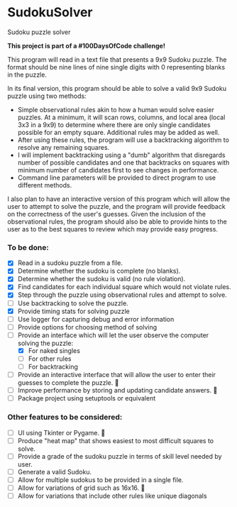 # SudokuSolver
Sudoku puzzle solver

**This project is part of a #100DaysOfCode challenge!**

This program will read in a text file that presents a 9x9 Sudoku puzzle. The format should be nine lines
of nine single digits with 0 representing blanks in the puzzle.

In its final version, this program should be able to solve a valid 9x9 Sudoku puzzle using two methods:
* Simple observational rules akin to how a human would solve easier puzzles. At a minimum, it will scan
rows, columns, and local area (local 3x3 in a 9x9) to determine where there are only single candidates possible 
for an empty square. Additional rules may be added as well.
* After using these rules, the program will use a backtracking algorithm to resolve any remaining squares.
* I will implement backtracking using a "dumb" algorithm that disregards number of possible candidates and
one that backtracks on squares with minimum number of candidates first to see changes in performance.
* Command line parameters will be provided to direct program to use different methods.

I also plan to have an interactive version of this program which will allow the user to attempt to solve
the puzzle, and the program will provide feedback on the correctness of the user's guesses. Given the inclusion
of the observational rules, the program should also be able to provide hints to the user as to the best squares
to review which may provide easy progress.

### To be done:
- [x] Read in a sudoku puzzle from a file.
- [x] Determine whether the sudoku is complete (no blanks).
- [x] Determine whether the sudoku is valid (no rule violation).
- [x] Find candidates for each individual square which would not violate rules.
- [x] Step through the puzzle using observational rules and attempt to solve.
- [ ] Use backtracking to solve the puzzle.
- [x] Provide timing stats for solving puzzle
- [ ] Use logger for capturing debug and error information
- [ ] Provide options for choosing method of solving
- [ ] Provide an interface which will let the user observe the computer solving the puzzle:
    - [x] For naked singles
    - [ ] For other rules
    - [ ] For backtracking
- [ ] Provide an interactive interface that will allow the user to enter their guesses to complete the puzzle. :construction:
- [ ] Improve performance by storing and updating candidate answers. :construction:
- [ ] Package project using setuptools or equivalent

### Other features to be considered:
- [ ] UI using Tkinter or Pygame. :construction:
- [ ] Produce "heat map" that shows easiest to most difficult squares to solve. 
- [ ] Provide a grade of the sudoku puzzle in terms of skill level needed by user.
- [ ] Generate a valid Sudoku.
- [ ] Allow for multiple sudokus to be provided in a single file.
- [ ] Allow for variations of grid such as 16x16. :construction:
- [ ] Allow for variations that include other rules like unique diagonals

